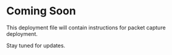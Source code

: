 # Coming Soon

This deployment file will contain instructions for packet capture deployment.

Stay tuned for updates.